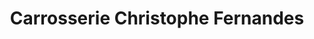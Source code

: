 ---
title: "Carrosserie Christophe Fernandes"
url: /lentigny/carrosserie-christophe-fernandes/
shop: réparation de voitures
---